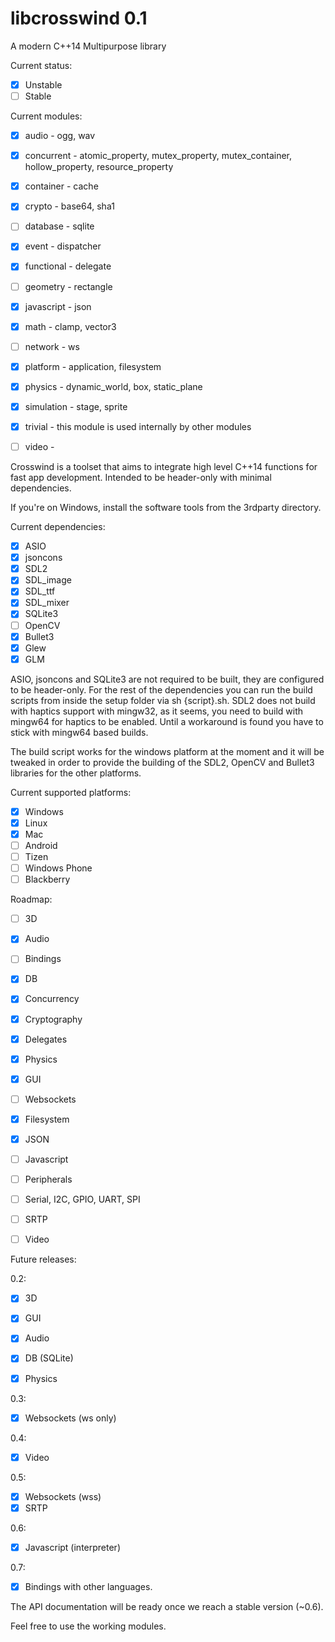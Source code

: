 # libcrosswind 0.1
A modern C++14 Multipurpose library

Current status: 

- [x] Unstable
- [ ] Stable

Current modules:
- [x] audio      - ogg, wav
- [x] concurrent - atomic_property, mutex_property, mutex_container, hollow_property, resource_property
- [x] container  - cache
- [x] crypto     - base64, sha1
- [ ] database   - sqlite
- [x] event      - dispatcher
- [x] functional - delegate
- [ ] geometry   - rectangle
- [x] javascript - json
- [x] math       - clamp, vector3
- [ ] network    - ws
- [x] platform   - application, filesystem
- [x] physics    - dynamic_world, box, static_plane
- [x] simulation - stage, sprite
- [x] trivial    - this module is used internally by other modules
- [ ] video      - 


Crosswind is a toolset that aims to integrate high level C++14 functions for fast app development.
Intended to be header-only with minimal dependencies. 

If you're on Windows, install the software tools from the 3rdparty directory.

Current dependencies:
- [x] ASIO
- [x] jsoncons
- [x] SDL2
- [x] SDL_image
- [x] SDL_ttf
- [x] SDL_mixer
- [x] SQLite3
- [ ] OpenCV
- [x] Bullet3
- [x] Glew
- [x] GLM

ASIO, jsoncons and SQLite3 are not required to be built, they are configured to be header-only. For the rest of the dependencies you can run the build scripts from inside the setup folder via sh {script}.sh. 
SDL2 does not build with haptics support with mingw32, as it seems, you need to build with mingw64 for haptics to be enabled. Until a workaround is found you have to stick with mingw64 based builds.

The build script works for the windows platform at the moment and it will be tweaked in order to provide the building of the SDL2, OpenCV and Bullet3 libraries for the other platforms.

Current supported platforms:

- [x] Windows
- [x] Linux
- [x] Mac
- [ ] Android
- [ ] Tizen
- [ ] Windows Phone
- [ ] Blackberry

Roadmap:
- [ ] 3D
- [x] Audio
- [ ] Bindings
- [x] DB 
- [x] Concurrency  
- [x] Cryptography 
- [x] Delegates	
- [x] Physics
- [x] GUI 		  
- [ ] Websockets   
- [x] Filesystem   
- [x] JSON		   
- [ ] Javascript
- [ ] Peripherals
- [ ] Serial, I2C, GPIO, UART, SPI
- [ ] SRTP
- [ ] Video


Future releases:

0.2:
- [x] 3D
- [x] GUI
- [x] Audio 
- [x] DB (SQLite)
- [x] Physics


0.3: 
- [x] Websockets  (ws only)

0.4:
- [x] Video

0.5:
- [x] Websockets (wss)
- [x] SRTP

0.6:
- [x] Javascript (interpreter)

0.7:
- [x] Bindings with other languages.


The API documentation will be ready once we reach a stable version (~0.6). 

Feel free to use the working modules. 